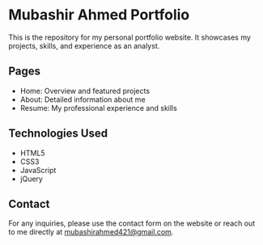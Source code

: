 # Mubashir Ahmed Portfolio

This is the repository for my personal portfolio website. It showcases my projects, skills, and experience as an analyst.

## Pages

- Home: Overview and featured projects
- About: Detailed information about me
- Resume: My professional experience and skills

## Technologies Used

- HTML5
- CSS3
- JavaScript
- jQuery

## Contact

For any inquiries, please use the contact form on the website or reach out to me directly at mubashirahmed421@gmail.com.

